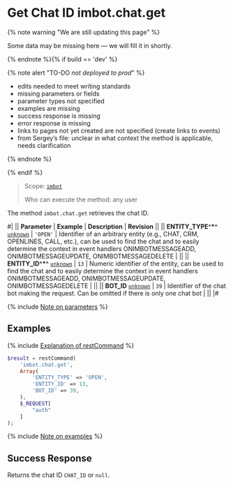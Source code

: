 # Get Chat ID imbot.chat.get

{% note warning "We are still updating this page" %}

Some data may be missing here — we will fill it in shortly.

{% endnote %}{% if build == 'dev' %}

{% note alert "TO-DO _not deployed to prod_" %}

- edits needed to meet writing standards
- missing parameters or fields
- parameter types not specified
- examples are missing
- success response is missing
- error response is missing
- links to pages not yet created are not specified (create links to events)
- from Sergey’s file: unclear in what context the method is applicable, needs clarification

{% endnote %}

{% endif %}

> Scope: [`imbot`](../../scopes/permissions.md)
>
> Who can execute the method: any user

The method `imbot.chat.get` retrieves the chat ID.

#|
|| **Parameter** | **Example** | **Description** | **Revision** ||
|| **ENTITY_TYPE^*^**
[`unknown`](../../data-types.md) | `'OPEN'` | Identifier of an arbitrary entity (e.g., CHAT, CRM, OPENLINES, CALL, etc.), can be used to find the chat and to easily determine the context in event handlers ONIMBOTMESSAGEADD, ONIMBOTMESSAGEUPDATE, ONIMBOTMESSAGEDELETE | ||
|| **ENTITY_ID^*^**
[`unknown`](../../data-types.md) | `13` | Numeric identifier of the entity, can be used to find the chat and to easily determine the context in event handlers ONIMBOTMESSAGEADD, ONIMBOTMESSAGEUPDATE, ONIMBOTMESSAGEDELETE | ||
|| **BOT_ID**
[`unknown`](../../data-types.md) | `39` | Identifier of the chat bot making the request. Can be omitted if there is only one chat bot | ||
|#

{% include [Note on parameters](../../../_includes/required.md) %}

## Examples

{% include [Explanation of restCommand](../_includes/rest-command.md) %}

```php
$result = restCommand(
    'imbot.chat.get',
    Array(
        'ENTITY_TYPE' => 'OPEN',
        'ENTITY_ID' => 13,
        'BOT_ID' => 39,
    ),
    $_REQUEST[
        "auth"
    ]
);
```

{% include [Note on examples](../../../_includes/examples.md) %}

## Success Response

Returns the chat ID `CHAT_ID` or `null`.